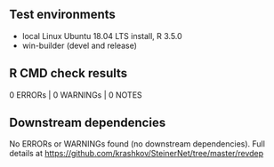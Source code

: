 ## Test environments

* local Linux Ubuntu 18.04 LTS install, R 3.5.0
* win-builder (devel and release)

## R CMD check results

0 ERRORs | 0 WARNINGs | 0 NOTES

## Downstream dependencies

No ERRORs or WARNINGs found (no downstream dependencies). Full details at https://github.com/krashkov/SteinerNet/tree/master/revdep
